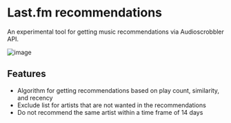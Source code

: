 # Last.fm recommendations

An experimental tool for getting music recommendations via Audioscrobbler API.

![image](https://github.com/user-attachments/assets/d5850626-ad04-488d-a552-745451ccb7ca)

## Features

- Algorithm for getting recommendations based on play count, similarity, and recency
- Exclude list for artists that are not wanted in the recommendations
- Do not recommend the same artist within a time frame of 14 days
